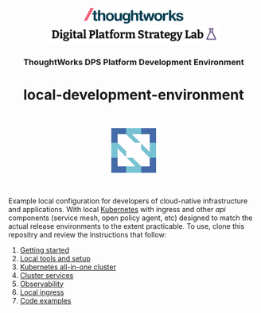 
<div align="center">
	<p>
		<img alt="Thoughtworks Logo" src="https://raw.githubusercontent.com/ThoughtWorks-DPS/static/master/thoughtworks_flamingo_wave.png?sanitize=true" width=200 />
    <br />
		<img alt="DPS Title" src="https://raw.githubusercontent.com/ThoughtWorks-DPS/static/master/dps_lab_title.png?sanitize=true" width=350/>
	</p>
  <h3>ThoughtWorks DPS Platform Development Environment</h3>
  <h1>local-development-environment</h1>
</div>
<br />
<div align="center">
	<p>
		<img alt="kubernetes Logo" src="https://raw.githubusercontent.com/ThoughtWorks-DPS/static/master/cncf.jpeg?sanitize=true" width="90" />
	</p>
</div>
<br />


Example local configuration for developers of cloud-native infrastructure and applications. With local [Kubernetes](https://kubernetes.io) with ingress and other _api_ components (service mesh, open policy agent, etc) designed to match the actual release environments to the extent practicable. To use, clone this repositry and review the instructions that follow:  

1. [Getting started](doc/getting_started.md)  
2. [Local tools and setup](doc/tools.md)  
3. [Kubernetes all-in-one cluster](doc/kubernetes.md)  
4. [Cluster services](doc/services.md)  
5. [Observability](doc/observability.md)  
6. [Local ingress](doc/ingress.md)  
7. [Code examples](doc/examples.md)  

